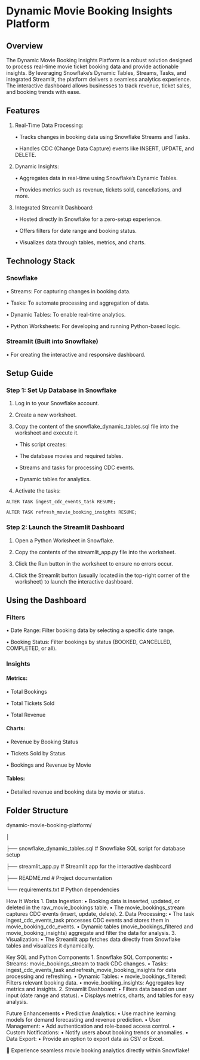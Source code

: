 # Dynamic Movie Booking Insights Platform

## Overview

The Dynamic Movie Booking Insights Platform is a robust solution designed to process real-time movie ticket booking data and provide actionable insights. By leveraging Snowflake’s Dynamic Tables, Streams, Tasks, and integrated Streamlit, the platform delivers a seamless analytics experience. The interactive dashboard allows businesses to track revenue, ticket sales, and booking trends with ease.

## Features

1)	Real-Time Data Processing:

    •	Tracks changes in booking data using Snowflake Streams and Tasks.

    •	Handles CDC (Change Data Capture) events like INSERT, UPDATE, and DELETE.

2)	Dynamic Insights:

    •	Aggregates data in real-time using Snowflake’s Dynamic Tables.

    •	Provides metrics such as revenue, tickets sold, cancellations, and more.

3) Integrated Streamlit Dashboard:

    •	Hosted directly in Snowflake for a zero-setup experience.
 
    •	Offers filters for date range and booking status.

    •	Visualizes data through tables, metrics, and charts.

## Technology Stack

### Snowflake

• Streams: For capturing changes in booking data.


• Tasks: To automate processing and aggregation of data.


• Dynamic Tables: To enable real-time analytics.


• Python Worksheets: For developing and running Python-based logic.


### Streamlit (Built into Snowflake)

	
• For creating the interactive and responsive dashboard.

## Setup Guide

### Step 1: Set Up Database in Snowflake

1.	Log in to your Snowflake account.

2.	Create a new worksheet.

3.	Copy the content of the snowflake_dynamic_tables.sql file into the worksheet and execute it.
	
     •	This script creates:
	
     •	The database movies and required tables.
	
     •	Streams and tasks for processing CDC events.
	
     •	Dynamic tables for analytics.

4.	Activate the tasks:

``` ALTER TASK ingest_cdc_events_task RESUME; ```


``` ALTER TASK refresh_movie_booking_insights RESUME; ```

### Step 2: Launch the Streamlit Dashboard
	
 1.	Open a Python Worksheet in Snowflake.
	
 2.	Copy the contents of the streamlit_app.py file into the worksheet.
	
 3.	Click the Run button in the worksheet to ensure no errors occur.
	
 4.	Click the Streamlit button (usually located in the top-right corner of the worksheet) to launch the interactive dashboard.

## Using the Dashboard

### Filters
	
 • Date Range: Filter booking data by selecting a specific date range.
	
 • Booking Status: Filter bookings by status (BOOKED, CANCELLED, COMPLETED, or all).

### Insights

#### Metrics:

   • Total Bookings
 
   • Total Tickets Sold
 
   • Total Revenue
 
#### Charts:
  
   • Revenue by Booking Status
 
   • Tickets Sold by Status
 
   • Bookings and Revenue by Movie
 
#### Tables:

   • Detailed revenue and booking data by movie or status.

## Folder Structure

dynamic-movie-booking-platform/

│

├── snowflake_dynamic_tables.sql  # Snowflake SQL script for database setup

├── streamlit_app.py              # Streamlit app for the interactive dashboard

├── README.md                     # Project documentation

└── requirements.txt              # Python dependencies 

How It Works
	1.	Data Ingestion:
	•	Booking data is inserted, updated, or deleted in the raw_movie_bookings table.
	•	The movie_bookings_stream captures CDC events (insert, update, delete).
	2.	Data Processing:
	•	The task ingest_cdc_events_task processes CDC events and stores them in movie_booking_cdc_events.
	•	Dynamic tables (movie_bookings_filtered and movie_booking_insights) aggregate and filter the data for analysis.
	3.	Visualization:
	•	The Streamlit app fetches data directly from Snowflake tables and visualizes it dynamically.

 Key SQL and Python Components
	1.	Snowflake SQL Components:
	•	Streams: movie_bookings_stream to track CDC changes.
	•	Tasks: ingest_cdc_events_task and refresh_movie_booking_insights for data processing and refreshing.
	•	Dynamic Tables:
	•	movie_bookings_filtered: Filters relevant booking data.
	•	movie_booking_insights: Aggregates key metrics and insights.
	2.	Streamlit Dashboard:
	•	Filters data based on user input (date range and status).
	•	Displays metrics, charts, and tables for easy analysis.


 Future Enhancements
	•	Predictive Analytics:
	•	Use machine learning models for demand forecasting and revenue prediction.
	•	User Management:
	•	Add authentication and role-based access control.
	•	Custom Notifications:
	•	Notify users about booking trends or anomalies.
	•	Data Export:
	•	Provide an option to export data as CSV or Excel.

 🚀 Experience seamless movie booking analytics directly within Snowflake!

